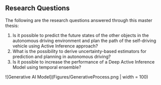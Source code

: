 
## Research Questions

The following are the research questions answered through this master thesis:

1. Is it possible to predict the future states of the other objects in the autonomous driving environment and plan the path of the self-driving vehicle using Active Inference approach?
2. What is the possibility to derive uncertainty-based estimators for prediction and planning in autonomous driving?
3. Is it possible to increase the performance of a Deep Active Inference Model using temporal ensemble?


![Generative AI Model](Figures/GenerativeProcess.png | width = 100)
